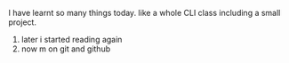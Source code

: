 I have learnt so many things today.
like a whole CLI class including a small project.
1. later i started reading again
2. now m on git and github